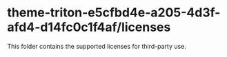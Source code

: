 # theme-triton-e5cfbd4e-a205-4d3f-afd4-d14fc0c1f4af/licenses

This folder contains the supported licenses for third-party use.
